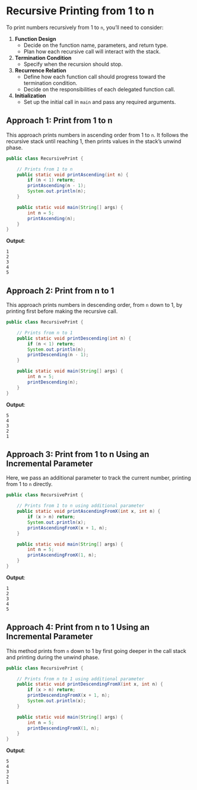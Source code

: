 # Recursive Printing from 1 to n
To print numbers recursively from 1 to `n`, you’ll need to consider:
1. **Function Design**
    - Decide on the function name, parameters, and return type.
    - Plan how each recursive call will interact with the stack.
2. **Termination Condition**
    - Specify when the recursion should stop.
3. **Recurrence Relation**
    - Define how each function call should progress toward the termination condition.
    - Decide on the responsibilities of each delegated function call.
4. **Initialization**
    - Set up the initial call in `main` and pass any required arguments.

## Approach 1: Print from 1 to n
This approach prints numbers in ascending order from 1 to `n`. It follows the recursive stack until reaching 1, then prints values in the stack’s unwind phase.
```java
public class RecursivePrint {

    // Prints from 1 to n
    public static void printAscending(int n) {
        if (n < 1) return;
        printAscending(n - 1);
        System.out.println(n);
    }

    public static void main(String[] args) {
        int n = 5;
        printAscending(n);
    }
}
```

**Output**:
```
1
2
3
4
5
```

## Approach 2: Print from n to 1
This approach prints numbers in descending order, from `n` down to 1, by printing first before making the recursive call.

```java
public class RecursivePrint {

    // Prints from n to 1
    public static void printDescending(int n) {
        if (n < 1) return;
        System.out.println(n);
        printDescending(n - 1);
    }

    public static void main(String[] args) {
        int n = 5;
        printDescending(n);
    }
}
```

**Output**:
```
5
4
3
2
1
```

## Approach 3: Print from 1 to n Using an Incremental Parameter
Here, we pass an additional parameter to track the current number, printing from 1 to `n` directly.
```java
public class RecursivePrint {

    // Prints from 1 to n using additional parameter
    public static void printAscendingFromX(int x, int n) {
        if (x > n) return;
        System.out.println(x);
        printAscendingFromX(x + 1, n);
    }

    public static void main(String[] args) {
        int n = 5;
        printAscendingFromX(1, n);
    }
}
```

**Output**:
```
1
2
3
4
5
```

## Approach 4: Print from n to 1 Using an Incremental Parameter
This method prints from `n` down to 1 by first going deeper in the call stack and printing during the unwind phase.
```java
public class RecursivePrint {

    // Prints from n to 1 using additional parameter
    public static void printDescendingFromX(int x, int n) {
        if (x > n) return;
        printDescendingFromX(x + 1, n);
        System.out.println(x);
    }

    public static void main(String[] args) {
        int n = 5;
        printDescendingFromX(1, n);
    }
}
```

**Output**:
```
5
4
3
2
1
```

